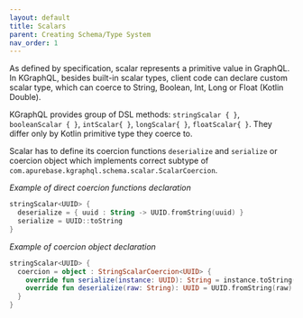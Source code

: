 ```yaml
---
layout: default
title: Scalars
parent: Creating Schema/Type System
nav_order: 1
---
```


As defined by specification, scalar represents a primitive value in GraphQL. In KGraphQL, besides built-in scalar types, client code can declare custom scalar type, which can coerce to String, Boolean, Int, Long or Float (Kotlin Double).

KGraphQL provides group of DSL methods: `stringScalar { }`, `booleanScalar { }`, `intScalar{ }`, `longScalar{ }`, `floatScalar{ }`. They differ only by Kotlin primitive type they coerce to.

Scalar has to define its coercion functions `deserialize` and `serialize` or coercion object which implements correct subtype of `com.apurebase.kgraphql.schema.scalar.ScalarCoercion`.

*Example of direct coercion functions declaration*
```kotlin
stringScalar<UUID> {
  deserialize = { uuid : String -> UUID.fromString(uuid) }
  serialize = UUID::toString
}
```


*Example of coercion object declaration*
```kotlin
stringScalar<UUID> {
  coercion = object : StringScalarCoercion<UUID> {
    override fun serialize(instance: UUID): String = instance.toString()
    override fun deserialize(raw: String): UUID = UUID.fromString(raw)
  }
}
```